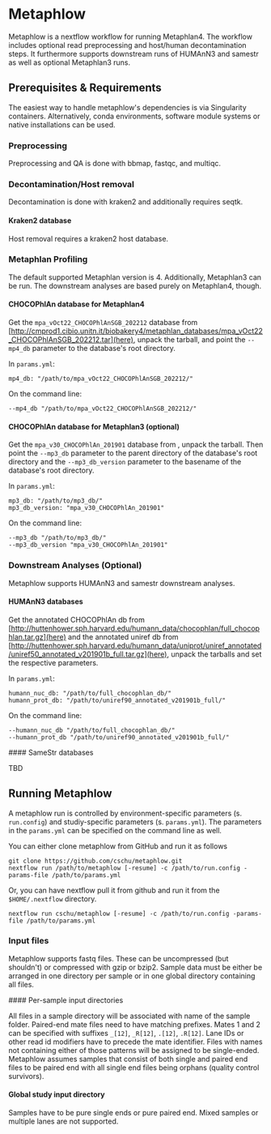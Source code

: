 # Metaphlow

Metaphlow is a nextflow workflow for running Metaphlan4. The workflow includes optional read preprocessing and host/human decontamination steps. It furthermore supports downstream runs of HUMAnN3 and samestr as well as optional Metaphlan3 runs. 

## Prerequisites & Requirements

The easiest way to handle metaphlow's dependencies is via Singularity containers. Alternatively, conda environments, software module systems or native installations can be used.

### Preprocessing

Preprocessing and QA is done with bbmap, fastqc, and multiqc.

### Decontamination/Host removal

Decontamination is done with kraken2 and additionally requires seqtk. 

#### Kraken2 database

Host removal requires a kraken2 host database.

### Metaphlan Profiling

The default supported Metaphlan version is 4. Additionally, Metaphlan3 can be run. The downstream analyses are based purely on Metaphlan4, though.

#### CHOCOPhlAn database for Metaphlan4

Get the `mpa_vOct22_CHOCOPhlAnSGB_202212` database from [http://cmprod1.cibio.unitn.it/biobakery4/metaphlan_databases/mpa_vOct22_CHOCOPhlAnSGB_202212.tar](here), unpack the tarball, and point the `--mp4_db` parameter to the database's root directory. 

In `params.yml`:

```
mp4_db: "/path/to/mpa_vOct22_CHOCOPhlAnSGB_202212/"
```

On the command line:

```
--mp4_db "/path/to/mpa_vOct22_CHOCOPhlAnSGB_202212/"
```

#### CHOCOPhlAn database for Metaphlan3 (optional)

Get the `mpa_v30_CHOCOPhlAn_201901` database from [](here), unpack the tarball. Then point the `--mp3_db` parameter to the parent directory of the database's root directory and the `--mp3_db_version` parameter to the basename of the database's root directory.

In `params.yml`:

```
mp3_db: "/path/to/mp3_db/"
mp3_db_version: "mpa_v30_CHOCOPhlAn_201901"
```

On the command line:

```
--mp3_db "/path/to/mp3_db/"
--mp3_db_version "mpa_v30_CHOCOPhlAn_201901"
```

### Downstream Analyses (Optional)

Metaphlow supports HUMAnN3 and samestr downstream analyses.

#### HUMAnN3 databases

  Get the annotated CHOCOPhlAn db from [http://huttenhower.sph.harvard.edu/humann_data/chocophlan/full_chocophlan.tar.gz](here) and the annotated uniref db from [http://huttenhower.sph.harvard.edu/humann_data/uniprot/uniref_annotated/uniref50_annotated_v201901b_full.tar.gz](here), unpack the tarballs and set the respective parameters.

  In `params.yml`:

```
humann_nuc_db: "/path/to/full_chocophlan_db/"
humann_prot_db: "/path/to/uniref90_annotated_v201901b_full/"
```

On the command line:

```
--humann_nuc_db "/path/to/full_chocophlan_db/"
--humann_prot_db "/path/to/uniref90_annotated_v201901b_full/"
```

#### SameStr databases

TBD


## Running Metaphlow

A metaphlow run is controlled by environment-specific parameters (s. `run.config`) and studiy-specific parameters (s. `params.yml`). The parameters in the `params.yml` can be specified on the command line as well.

You can either clone metaphlow from GitHub and run it as follows

```
git clone https://github.com/cschu/metaphlow.git
nextflow run /path/to/metaphlow [-resume] -c /path/to/run.config -params-file /path/to/params.yml
```

Or, you can have nextflow pull it from github and run it from the `$HOME/.nextflow` directory.

```
nextflow run cschu/metaphlow [-resume] -c /path/to/run.config -params-file /path/to/params.yml
```

### Input files

Metaphlow supports fastq files. These can be uncompressed (but shouldn't) or compressed with gzip or bzip2. Sample data must be either be arranged in one directory per sample or in one global directory containing all files.

#### Per-sample input directories

All files in a sample directory will be associated with name of the sample folder. Paired-end mate files need to have matching prefixes. Mates 1 and 2 can be specified with suffixes `_[12]`, `_R[12]`, `.[12]`, `.R[12]`. Lane IDs or other read id modifiers have to precede the mate identifier. Files with names not containing either of those patterns will be assigned to be single-ended. Metaphlow assumes samples that consist of both single and paired end files to be paired end with all single end files being orphans (quality control survivors). 

#### Global study input directory

Samples have to be pure single ends or pure paired end. Mixed samples or multiple lanes are not supported.










